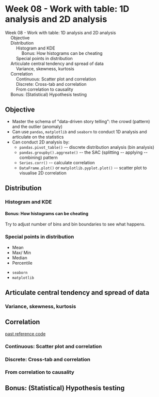 # Week 08 - Work with table: 1D analysis and 2D analysis

<div id="toc">
<!-- TOC -->

- [Week 08 - Work with table: 1D analysis and 2D analysis](#week-08---work-with-table-1d-analysis-and-2d-analysis)
    - [Objective](#objective)
    - [Distribution](#distribution)
        - [Histogram and KDE](#histogram-and-kde)
            - [Bonus:   How histograms can be cheating](#bonus---how-histograms-can-be-cheating)
        - [Special points in distribution](#special-points-in-distribution)
    - [Articulate central tendency and spread of data](#articulate-central-tendency-and-spread-of-data)
        - [Variance, skewness, kurtosis](#variance-skewness-kurtosis)
    - [Correlation](#correlation)
        - [Continuous: Scatter plot and correlation](#continuous-scatter-plot-and-correlation)
        - [Discrete: Cross-tab and correlation](#discrete-cross-tab-and-correlation)
        - [From correlation to causality](#from-correlation-to-causality)
    - [Bonus:   (Statistical) Hypothesis testing](#bonus---statistical-hypothesis-testing)

<!-- /TOC -->
</div>

## Objective

- Master the schema of "data-driven story telling": the crowd \(pattern\) and the outlier \(anomaly\)
- Can use `pandas`, `matplotlib` and `seaborn` to conduct 1D analysis and articulate on the statistics
- Can conduct 2D analysis by:
  - `pandas.pivot_table()` -- discrete distribution analysis (bin analysis)
  - `pandas.groupby().aggreate()` -- the SAC (splitting -- applying -- combining) pattern
  - `Series.corr()` -- calculate correlation
  - `DataFrame.plot()` or `matplotlib.pyplot.plot()` -- scatter plot to visualise 2D correlation

## Distribution

### Histogram and KDE

#### Bonus:   How histograms can be cheating

Try to adjust number of bins and bin boundaries to see what happens.

### Special points in distribution

- Mean
- Max/ Min
- Median
- Percentile

* `seaborn`
* `matplotlib` 

## Articulate central tendency and spread of data

### Variance, skewness, kurtosis

## Correlation

[past reference code](https://github.com/hupili/python-for-data-and-media-communication/blob/82c813851cfb5e74d1785df86e3a9e633e810508/correlation/Cheating%20our%20children.ipynb)

### Continuous: Scatter plot and correlation

### Discrete: Cross-tab and correlation

### From correlation to causality

## Bonus:   (Statistical) Hypothesis testing

